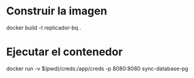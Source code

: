 # Construir la imagen
docker build -t replicador-bq .

# Ejecutar el contenedor
docker run -v $(pwd)/creds:/app/creds -p 8080:8080 sync-database-pg
